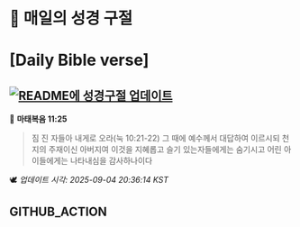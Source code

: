 # 🙏 매일의 성경 구절
# [Daily Bible verse]
## [![README에 성경구절 업데이트](https://github.com/DONGSUKA/first_test/actions/workflows/update-readme-bible.yml/badge.svg)](https://github.com/DONGSUKA/first_test/actions/workflows/update-readme-bible.yml)
<!-- START_BIBLE_VERSE -->
📖 **마태복음 11:25**
> 짐 진 자들아 내게로 오라(눅 10:21-22) 그 때에 예수께서 대답하여 이르시되 천지의 주재이신 아버지여 이것을 지혜롭고 슬기 있는자들에게는 숨기시고 어린 아이들에게는 나타내심을 감사하나이다

🕊️ _업데이트 시각: 2025-09-04 20:36:14 KST_
  <!-- END_BIBLE_VERSE -->
## GITHUB_ACTION
